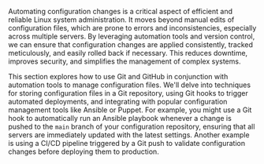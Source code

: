 Automating configuration changes is a critical aspect of efficient and reliable Linux system administration. It moves beyond manual edits of configuration files, which are prone to errors and inconsistencies, especially across multiple servers. By leveraging automation tools and version control, we can ensure that configuration changes are applied consistently, tracked meticulously, and easily rolled back if necessary. This reduces downtime, improves security, and simplifies the management of complex systems.

This section explores how to use Git and GitHub in conjunction with automation tools to manage configuration files. We'll delve into techniques for storing configuration files in a Git repository, using Git hooks to trigger automated deployments, and integrating with popular configuration management tools like Ansible or Puppet. For example, you might use a Git hook to automatically run an Ansible playbook whenever a change is pushed to the `main` branch of your configuration repository, ensuring that all servers are immediately updated with the latest settings. Another example is using a CI/CD pipeline triggered by a Git push to validate configuration changes before deploying them to production.